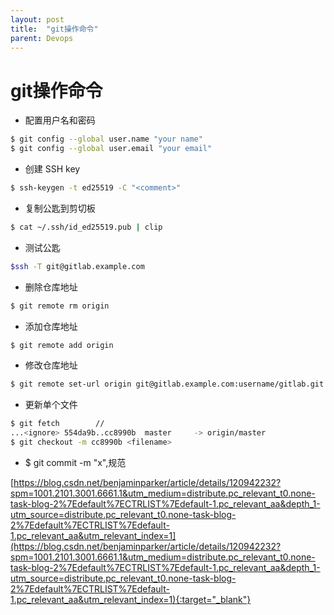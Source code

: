 ```yaml
---
layout: post
title:  "git操作命令"
parent: Devops
---
```


# git操作命令
- 配置用户名和密码
```bash
$ git config --global user.name "your name"
$ git config --global user.email "your email"
```
- 创建 SSH key
```bash
$ ssh-keygen -t ed25519 -C "<comment>"
```
- 复制公匙到剪切板
```bash
$ cat ~/.ssh/id_ed25519.pub | clip
```
- 测试公匙
```bash
$ssh -T git@gitlab.example.com
```
- 删除仓库地址
```bash
$ git remote rm origin
```
- 添加仓库地址
```bash
$ git remote add origin
```
- 修改仓库地址
```bash
$ git remote set-url origin git@gitlab.example.com:username/gitlab.git
```

- 更新单个文件
```bash
$ git fetch        //
...<ignore> 554da9b..cc8990b  master     -> origin/master
$ git checkout -m cc8990b <filename>
```

- $ git commit -m "x",规范

[https://blog.csdn.net/benjaminparker/article/details/120942232?spm=1001.2101.3001.6661.1&utm_medium=distribute.pc_relevant_t0.none-task-blog-2%7Edefault%7ECTRLIST%7Edefault-1.pc_relevant_aa&depth_1-utm_source=distribute.pc_relevant_t0.none-task-blog-2%7Edefault%7ECTRLIST%7Edefault-1.pc_relevant_aa&utm_relevant_index=1](https://blog.csdn.net/benjaminparker/article/details/120942232?spm=1001.2101.3001.6661.1&utm_medium=distribute.pc_relevant_t0.none-task-blog-2%7Edefault%7ECTRLIST%7Edefault-1.pc_relevant_aa&depth_1-utm_source=distribute.pc_relevant_t0.none-task-blog-2%7Edefault%7ECTRLIST%7Edefault-1.pc_relevant_aa&utm_relevant_index=1){:target="_blank"}

